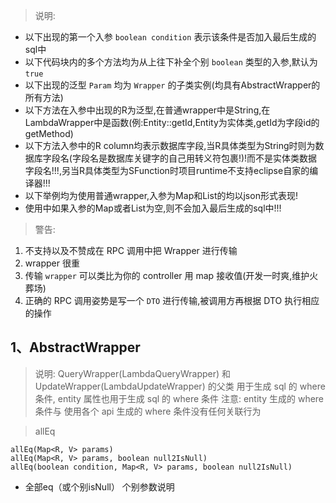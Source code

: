 > 说明:
* 以下出现的第一个入参 `boolean condition` 表示该条件是否加入最后生成的sql中
* 以下代码块内的多个方法均为从上往下补全个别 `boolean` 类型的入参,默认为 `true`
* 以下出现的泛型 `Param` 均为 `Wrapper` 的子类实例(均具有AbstractWrapper的所有方法)
* 以下方法在入参中出现的R为泛型,在普通wrapper中是String,在LambdaWrapper中是函数(例:Entity::getId,Entity为实体类,getId为字段id的getMethod)
* 以下方法入参中的R column均表示数据库字段,当R具体类型为String时则为数据库字段名(字段名是数据库关键字的自己用转义符包裹!)!而不是实体类数据字段名!!!,另当R具体类型为SFunction时项目runtime不支持eclipse自家的编译器!!!
* 以下举例均为使用普通wrapper,入参为Map和List的均以json形式表现!
* 使用中如果入参的Map或者List为空,则不会加入最后生成的sql中!!!

> 警告:
1. 不支持以及不赞成在 RPC 调用中把 Wrapper 进行传输
2. wrapper 很重
3. 传输 `wrapper` 可以类比为你的 controller 用 map 接收值(开发一时爽,维护火葬场)
4. 正确的 RPC 调用姿势是写一个 `DTO` 进行传输,被调用方再根据 DTO 执行相应的操作

1、AbstractWrapper
--
> 说明:
QueryWrapper(LambdaQueryWrapper) 和 UpdateWrapper(LambdaUpdateWrapper) 的父类
用于生成 sql 的 where 条件, entity 属性也用于生成 sql 的 where 条件
注意: entity 生成的 where 条件与 使用各个 api 生成的 where 条件没有任何关联行为


> allEq
```text
allEq(Map<R, V> params)
allEq(Map<R, V> params, boolean null2IsNull)
allEq(boolean condition, Map<R, V> params, boolean null2IsNull)
```

* 全部eq（或个别isNull）
个别参数说明






































